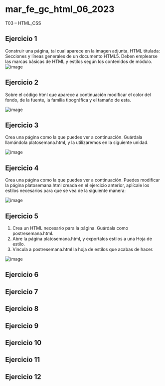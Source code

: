# mar_fe_gc_html_06_2023
T03 – HTML_CSS

## Ejercicio 1
Construir una página, tal cual aparece en la imagen adjunta, HTML titulada: Secciones y líneas generales de un documento HTML5. Deben emplearse las marcas básicas de HTML y estilos según los contenidos de módulo.
![image](https://github.com/GCMrybakin/mar_fe_gc_html_06_2023/assets/135844963/ce5cec4e-86a8-4a10-9f55-a2270192f605)
## Ejercicio 2
Sobre el código html que aparece a continuación modificar el color del fondo, de la fuente, la familia tipográfica y el tamaño de esta.

![image](https://github.com/GCMrybakin/mar_fe_gc_html_06_2023/assets/135844963/7165bfa9-399a-49c9-93fc-555223366bef)

## Ejercicio 3
Crea una página como la que puedes ver a continuación. Guárdala llamándola platosemana.html, y la utilizaremos en la siguiente unidad.

![image](https://github.com/GCMrybakin/mar_fe_gc_html_06_2023/assets/135844963/489af3bf-2932-4e3e-8d8a-ba9e7bde7a87)

## Ejercicio 4
Crea una página como la que puedes ver a continuación. Puedes modificar la página platosemana.html creada en el ejercicio anterior, aplícale los estilos necesarios para que se vea de la siguiente manera:

![image](https://github.com/GCMrybakin/mar_fe_gc_html_06_2023/assets/135844963/e67c1741-d525-445d-af66-a080e9c41fae)

## Ejercicio 5
1. Crea un HTML necesario para la página. Guárdala como postresemana.html.
2. Abre la página platosemana.html, y exportalos estilos a una Hoja de estilo.
3. Vincula a postresemana.html la hoja de estilos que acabas de hacer.

![image](https://github.com/GCMrybakin/mar_fe_gc_html_06_2023/assets/135844963/b2bf9f83-fff6-4d49-b27e-b63f5a7f189c)

## Ejercicio 6

## Ejercicio 7

## Ejercicio 8

## Ejercicio 9

## Ejercicio 10

## Ejercicio 11

## Ejercicio 12

